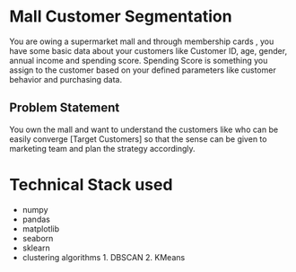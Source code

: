 
# Mall Customer Segmentation

You are owing a supermarket mall and through membership cards , you have some basic data about your customers like Customer ID, age, gender, annual income and spending score. Spending Score is something you assign to the customer based on your defined parameters like customer behavior and purchasing data.


## Problem Statement

You own the mall and want to understand the customers like who can be easily converge [Target Customers] so that the sense can be given to marketing team and plan the strategy accordingly.

# Technical Stack used
- numpy
- pandas
- matplotlib
- seaborn
- sklearn
- clustering algorithms 1. DBSCAN  2. KMeans
